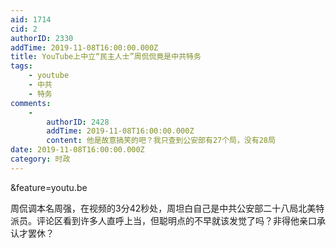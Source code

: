 ```yaml
---
aid: 1714
cid: 2
authorID: 2330
addTime: 2019-11-08T16:00:00.000Z
title: YouTube上中立“民主人士”周侃侃竟是中共特务
tags:
    - youtube
    - 中共
    - 特务
comments:
    -
        authorID: 2428
        addTime: 2019-11-08T16:00:00.000Z
        content: 他是故意搞笑的吧？我只查到公安部有27个局，没有28局
date: 2019-11-08T16:00:00.000Z
category: 时政
---
```


&feature=youtu.be

周侃调本名周强，在视频的3分42秒处，周坦白自己是中共公安部二十八局北美特派员。评论区看到许多人直呼上当，但聪明点的不早就该发觉了吗？非得他亲口承认才罢休？
